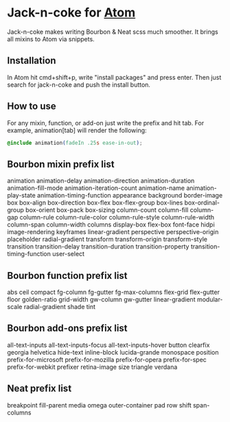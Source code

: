 # Jack-n-coke for [Atom](http://atom.io/)

Jack-n-coke makes writing Bourbon & Neat scss much smoother. It brings all mixins to Atom via snippets.

## Installation

In Atom hit cmd+shift+p, write "install packages" and press enter. Then just search for jack-n-coke and push the install button.

## How to use

For any mixin, function, or add-on just write the prefix and hit tab. For example, animation[tab] will render the following:
```css
@include animation(fadeIn .25s ease-in-out);
```

## Bourbon mixin prefix list
animation
animation-delay
animation-direction
animation-duration
animation-fill-mode
animation-iteration-count
animation-name
animation-play-state
animation-timing-function
appearance
background
border-image
box
box-align
box-direction
box-flex
box-flex-group
box-lines
box-ordinal-group
box-orient
box-pack
box-sizing
column-count
column-fill
column-gap
column-rule
column-rule-color
column-rule-style
column-rule-width
column-span
column-width
columns
display-box
flex-box
font-face
hidpi
image-rendering
keyframes
linear-gradient
perspective
perspective-origin
placeholder
radial-gradient
transform
transform-origin
transform-style
transition
transition-delay
transition-duration
transition-property
transition-timing-function
user-select

## Bourbon function prefix list
abs
ceil
compact
fg-column
fg-gutter
fg-max-columns
flex-grid
flex-gutter
floor
golden-ratio
grid-width
gw-column
gw-gutter
linear-gradient
modular-scale
radial-gradient
shade
tint

## Bourbon add-ons prefix list
all-text-inputs
all-text-inputs-focus
all-text-inputs-hover
button
clearfix
georgia
helvetica
hide-text
inline-block
lucida-grande
monospace
position
prefix-for-microsoft
prefix-for-mozilla
prefix-for-opera
prefix-for-spec
prefix-for-webkit
prefixer
retina-image
size
triangle
verdana

## Neat prefix list
breakpoint
fill-parent
media
omega
outer-container
pad
row
shift
span-columns
